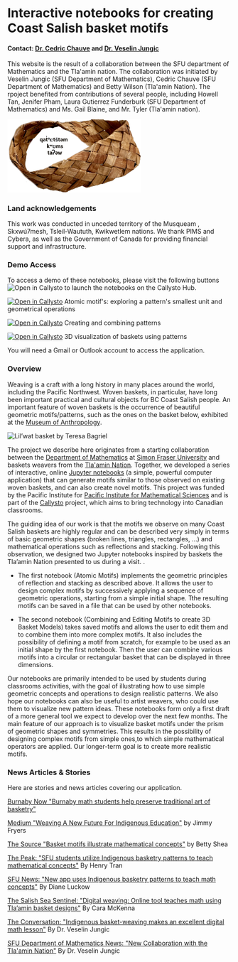 # Interactive notebooks for creating Coast Salish basket motifs

#### Contact: [Dr. Cedric Chauve](https://cchauve.github.io) and [Dr. Veselin Jungic](http://people.math.sfu.ca/~vjungic/)

This website is the result of a collaboration between the SFU department of Mathematics and the Tla'amin nation. The collaboration was initiated by Veselin Jungic (SFU Department of Mathematics), Cedric Chauve (SFU Department of Mathematics) and Betty Wilson (Tla'amin Nation). The rpoject benefited from contributions of several people, including Howell Tan, Jenifer Pham, Laura Gutierrez Funderburk (SFU Department of Mathematics) and Ms. Gail Blaine, and Mr. Tyler (Tla'amin nation).

<img src=https://github.com/cchauve/Callysto-Salish-Baskets/blob/master/documentation/Mobius%204B%20Final.png width=300>

### Land acknowledgements

This work was conducted in  unceded territory of the Musqueam , Skxwú7mesh, Tsleil-Waututh, Kwikwetlem nations. We thank PIMS and Cybera, as well as the Government of Canada for providing financial support and infrastructure. 

### Demo Access

To access a demo of these notebooks, please visit the following buttons  <img src="https://raw.githubusercontent.com/callysto/curriculum-notebooks/master/open-in-callysto-button.svg?sanitize=true" width="123" height="24" alt="Open in Callysto"/> to launch the notebooks on the Callysto Hub.

<a href="http://tinyurl.com/r3vkdjd" target="_blank"><img src="https://raw.githubusercontent.com/callysto/curriculum-notebooks/master/open-in-callysto-button.svg?sanitize=true" width="123" height="24" alt="Open in Callysto"/></a> Atomic motif's: exploring a pattern's smallest unit and geometrical operations

<a href="http://tinyurl.com/y324w8eh" target="_blank"><img src="https://raw.githubusercontent.com/callysto/curriculum-notebooks/master/open-in-callysto-button.svg?sanitize=true" width="123" height="24" alt="Open in Callysto"/></a> Creating and combining patterns

<a href="http://tinyurl.com/ta9ufq7" target="_blank"><img src="https://raw.githubusercontent.com/callysto/curriculum-notebooks/master/open-in-callysto-button.svg?sanitize=true" width="123" height="24" alt="Open in Callysto"/></a> 3D visualization of baskets using patterns

You will need a Gmail or Outlook account to access the application.

### Overview

Weaving is a craft with a long history in many places around the world, including the Pacific Northwest. Woven baskets, in particular, have long been important practical and cultural objects for BC Coast Salish people. An important feature of woven baskets is the occurrence of beautiful geometric motifs/patterns, such as the ones on the basket below, exhibited at the <a href="https://moa.ubc.ca/" target="_blank">Museum of Anthropology</a>.


![](https://moa.ubc.ca/wp-content/uploads/2018/03/Basket-by-Theresa-Gabriel-Lil%E2%80%99wat.-Photo-by-Derek-Tan.jpg "Lil’wat basket by Teresa Bagriel")

The project we describe here originates from a starting collaboration between the <a href="http:/math.sfu.ca" target="_blank">Department of Mathematics</a>  at <a href="http://www.sfu.ca" target="_blank">Simon Fraser University</a> and baskets weavers from the <a href="http://www.tlaaminnation.com" target="_blank">Tla'amin Nation</a>. Together, we developed a series of interactive, online <a href="http://jupyter.org/" target="_blank">Jupyter notebooks</a> (a simple, powerful computer application) that can generate motifs similar to those observed on existing woven baskets, and can also create novel motifs. This project was funded by the Pacific Institute for <a href="https://www.pims.math.ca/" target="_blank">Pacific Institute for Mathematical Sciences</a> and is part of the <a href="https://callysto.ca/" target="_blank">Callysto</a> project, which aims to bring technology into Canadian classrooms.

The guiding idea of our work is that the motifs we observe on many Coast Salish baskets are highly regular and can be described very simply in terms of basic geometric shapes (broken lines, triangles, rectangles, …) and mathematical operations such as reflections and stacking. Following this observation, we designed two Jupyter notebooks inspired by baskets the Tla’amin Nation presented to us during a visit. .

* The first notebook (Atomic Motifs) implements the geometric principles of reflection and stacking as described above. It allows the user to design complex motifs by successively applying a sequence of geometric operations, starting from a simple initial shape. Tthe resulting motifs can be saved in a file that can be used by other notebooks.

* The second notebook (Combining and Editing Motifs to create 3D Basket Models) takes saved motifs and allows the user to edit them and to combine them into more complex motifs. It also includes the possibility of defining a motif from scratch, for example to be used as an initial shape by the first notebook. Then the user can combine various motifs into a circular or rectangular basket that can be displayed in three dimensions.

Our notebooks are primarily intended to be used by students during classrooms activities, with the goal of illustrating how to use simple geometric concepts and operations to design realistic patterns. We also hope our notebooks can also be useful to artist weavers, who could use them to visualize new pattern ideas. These notebooks form only a first draft of a more general tool we expect to develop over the next few months. The main feature of our approach is to visualize basket motifs under the prism of geometric shapes and symmetries. This results in the possibility of designing complex motifs from simple ones,to which simple mathematical operators are applied. Our longer-term goal is to create more realistic motifs.

### News Articles & Stories

Here are stories and news articles covering our application.

<a href="https://www.burnabynow.com/beta/news/burnaby-math-students-help-preserve-traditional-art-of-basketry-1.23575497" target="_blank">Burnaby Now "Burnaby math students help preserve traditional art of basketry"</a>

<a href="https://medium.com/pims-math/weaving-a-new-future-for-indigenous-education-2962937cccaa" target="_blank">Medium "Weaving A New Future For Indigenous Education"</a> by Jimmy Fryers

<a href="http://thelasource.com/en/2019/02/04/basket-motifs-illustrate-mathematical-concepts/?fbclid=IwAR16TTjVB0kF2QmfGLyJ_83EWK-3bP-tM0TMdwr16ebvtVdgFqGqLY4nLDg" target="_blank">The Source "Basket motifs illustrate mathematical concepts"</a> by  Betty Shea

<a href="https://the-peak.ca/2019/01/sfu-students-utilize-indigenous-basketry-patterns-to-teach-mathematical-concepts/" target="_blank">The Peak: "SFU students utilize Indigenous basketry patterns to teach mathematical concepts"</a> By Henry Tran

<a href="http://www.sfu.ca/sfunews/stories/2018/12/math-students-help-preserve-and-promote-traditional-basketry.html" target="_blank">SFU News: "New app uses Indigenous basketry patterns to teach math concepts"</a>  By Diane Luckow

<a href="https://salishseasentinel.ca/2019/02/digital-weaving-online-tool-teaches-math-using-tlaamin-basket-designs/">The Salish Sea Sentinel: "Digital weaving: Online tool teaches math using Tla’amin basket designs"</a> By Cara McKenna 

<a href="https://theconversation.com/indigenous-basket-weaving-makes-an-excellent-digital-math-lesson-110094" target="_blank">The Conversation: "Indigenous basket-weaving makes an excellent digital math lesson"</a>  By Dr. Veselin Jungic

<a href="https://www.sfu.ca/math/news---events/news-list/2018-news-stories/New-Collaboration-with-the-Tlaamin-Nation.html" target="_blank">SFU Department of Mathematics News: "New Collaboration with the Tla'amin Nation"</a> By Dr. Veselin Jungic


